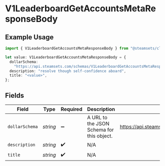 # V1LeaderboardGetAccountsMetaResponseBody

## Example Usage

```typescript
import { V1LeaderboardGetAccountsMetaResponseBody } from "@steamsets/client-ts/models/components";

let value: V1LeaderboardGetAccountsMetaResponseBody = {
  dollarSchema:
    "https://api.steamsets.com/schemas/V1LeaderboardGetAccountsMetaResponseBody.json",
  description: "resolve though self-confidence aboard",
  title: "<value>",
};
```

## Fields

| Field                                                                           | Type                                                                            | Required                                                                        | Description                                                                     | Example                                                                         |
| ------------------------------------------------------------------------------- | ------------------------------------------------------------------------------- | ------------------------------------------------------------------------------- | ------------------------------------------------------------------------------- | ------------------------------------------------------------------------------- |
| `dollarSchema`                                                                  | *string*                                                                        | :heavy_minus_sign:                                                              | A URL to the JSON Schema for this object.                                       | https://api.steamsets.com/schemas/V1LeaderboardGetAccountsMetaResponseBody.json |
| `description`                                                                   | *string*                                                                        | :heavy_check_mark:                                                              | N/A                                                                             |                                                                                 |
| `title`                                                                         | *string*                                                                        | :heavy_check_mark:                                                              | N/A                                                                             |                                                                                 |